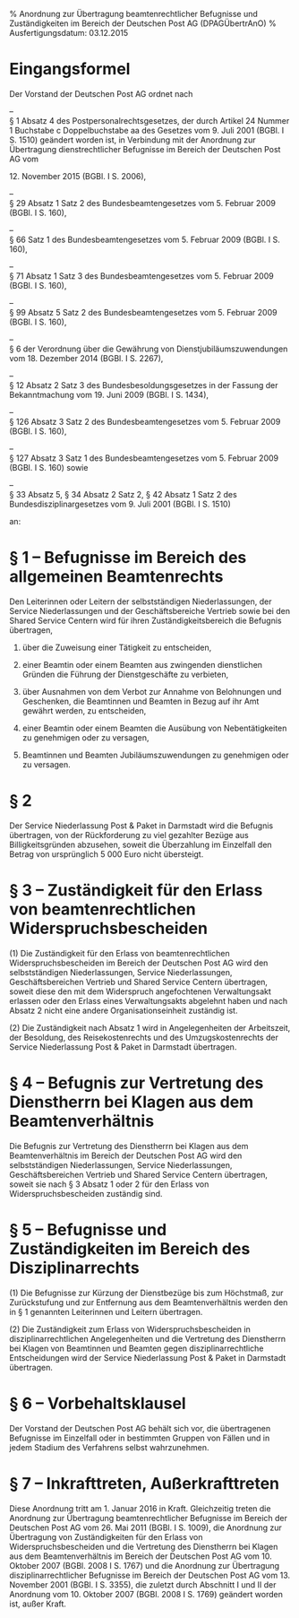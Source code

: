 % Anordnung zur Übertragung beamtenrechtlicher Befugnisse und Zuständigkeiten im Bereich der Deutschen Post AG  (DPAGÜbertrAnO)
% Ausfertigungsdatum: 03.12.2015
 
# Eingangsformel

Der Vorstand der Deutschen Post AG ordnet nach

–  
§ 1 Absatz 4 des Postpersonalrechtsgesetzes, der durch Artikel 24 Nummer 1 Buchstabe c Doppelbuchstabe aa des Gesetzes vom 9. Juli 2001 (BGBl. I S. 1510) geändert worden ist, in Verbindung mit der Anordnung zur Übertragung dienstrechtlicher Befugnisse im Bereich der Deutschen Post AG vom

12\. November 2015 (BGBl. I S. 2006),

–  
§ 29 Absatz 1 Satz 2 des Bundesbeamtengesetzes vom 5. Februar 2009 (BGBl. I S. 160),

–  
§ 66 Satz 1 des Bundesbeamtengesetzes vom 5. Februar 2009 (BGBl. I S. 160),

–  
§ 71 Absatz 1 Satz 3 des Bundesbeamtengesetzes vom 5. Februar 2009 (BGBl. I S. 160),

–  
§ 99 Absatz 5 Satz 2 des Bundesbeamtengesetzes vom 5. Februar 2009 (BGBl. I S. 160),

–  
§ 6 der Verordnung über die Gewährung von Dienstjubiläumszuwendungen vom 18. Dezember 2014 (BGBl. I S. 2267),

–  
§ 12 Absatz 2 Satz 3 des Bundesbesoldungsgesetzes in der Fassung der Bekanntmachung vom 19. Juni 2009 (BGBl. I S. 1434),

–  
§ 126 Absatz 3 Satz 2 des Bundesbeamtengesetzes vom 5. Februar 2009 (BGBl. I S. 160),

–  
§ 127 Absatz 3 Satz 1 des Bundesbeamtengesetzes vom 5. Februar 2009 (BGBl. I S. 160) sowie

–  
§ 33 Absatz 5, § 34 Absatz 2 Satz 2, § 42 Absatz 1 Satz 2 des Bundesdisziplinargesetzes vom 9. Juli 2001 (BGBl. I S. 1510)

an:

# § 1 – Befugnisse im Bereich des allgemeinen Beamtenrechts

Den Leiterinnen oder Leitern der selbstständigen Niederlassungen, der Service Niederlassungen und der Geschäftsbereiche Vertrieb sowie bei den Shared Service Centern wird für ihren Zuständigkeitsbereich die Befugnis übertragen,

1. über die Zuweisung einer Tätigkeit zu entscheiden,

2. einer Beamtin oder einem Beamten aus zwingenden dienstlichen Gründen die Führung der Dienstgeschäfte zu verbieten,

3. über Ausnahmen von dem Verbot zur Annahme von Belohnungen und Geschenken, die Beamtinnen und Beamten in Bezug auf ihr Amt gewährt werden, zu entscheiden,

4. einer Beamtin oder einem Beamten die Ausübung von Nebentätigkeiten zu genehmigen oder zu versagen,

5. Beamtinnen und Beamten Jubiläumszuwendungen zu genehmigen oder zu versagen.

# § 2

Der Service Niederlassung Post & Paket in Darmstadt wird die Befugnis übertragen, von der Rückforderung zu viel gezahlter Bezüge aus Billigkeitsgründen abzusehen, soweit die Überzahlung im Einzelfall den Betrag von ursprünglich 5 000 Euro nicht übersteigt.

# § 3 – Zuständigkeit für den Erlass von beamtenrechtlichen Widerspruchsbescheiden

(1) Die Zuständigkeit für den Erlass von beamtenrechtlichen Widerspruchsbescheiden im Bereich der Deutschen Post AG wird den selbstständigen Niederlassungen, Service Niederlassungen, Geschäftsbereichen Vertrieb und Shared Service Centern übertragen, soweit diese den mit dem Widerspruch angefochtenen Verwaltungsakt erlassen oder den Erlass eines Verwaltungsakts abgelehnt haben und nach Absatz 2 nicht eine andere Organisationseinheit zuständig ist.

(2) Die Zuständigkeit nach Absatz 1 wird in Angelegenheiten der Arbeitszeit, der Besoldung, des Reisekostenrechts und des Umzugskostenrechts der Service Niederlassung Post & Paket in Darmstadt übertragen.

# § 4 – Befugnis zur Vertretung des Dienstherrn bei Klagen aus dem Beamtenverhältnis

Die Befugnis zur Vertretung des Dienstherrn bei Klagen aus dem Beamtenverhältnis im Bereich der Deutschen Post AG wird den selbstständigen Niederlassungen, Service Niederlassungen, Geschäftsbereichen Vertrieb und Shared Service Centern übertragen, soweit sie nach § 3 Absatz 1 oder 2 für den Erlass von Widerspruchsbescheiden zuständig sind.

# § 5 – Befugnisse und Zuständigkeiten im Bereich des Disziplinarrechts

(1) Die Befugnisse zur Kürzung der Dienstbezüge bis zum Höchstmaß, zur Zurückstufung und zur Entfernung aus dem Beamtenverhältnis werden den in § 1 genannten Leiterinnen und Leitern übertragen.

(2) Die Zuständigkeit zum Erlass von Widerspruchsbescheiden in disziplinarrechtlichen Angelegenheiten und die Vertretung des Dienstherrn bei Klagen von Beamtinnen und Beamten gegen disziplinarrechtliche Entscheidungen wird der Service Niederlassung Post & Paket in Darmstadt übertragen.

# § 6 – Vorbehaltsklausel

Der Vorstand der Deutschen Post AG behält sich vor, die übertragenen Befugnisse im Einzelfall oder in bestimmten Gruppen von Fällen und in jedem Stadium des Verfahrens selbst wahrzunehmen.

# § 7 – Inkrafttreten, Außerkrafttreten

Diese Anordnung tritt am 1. Januar 2016 in Kraft. Gleichzeitig treten die Anordnung zur Übertragung beamtenrechtlicher Befugnisse im Bereich der Deutschen Post AG vom 26. Mai 2011 (BGBl. I S. 1009), die Anordnung zur Übertragung von Zuständigkeiten für den Erlass von Widerspruchsbescheiden und die Vertretung des Dienstherrn bei Klagen aus dem Beamtenverhältnis im Bereich der Deutschen Post AG vom 10. Oktober 2007 (BGBl. 2008 I S. 1767) und die Anordnung zur Übertragung disziplinarrechtlicher Befugnisse im Bereich der Deutschen Post AG vom 13. November 2001 (BGBl. I S. 3355), die zuletzt durch Abschnitt I und II der Anordnung vom 10. Oktober 2007 (BGBl. 2008 I S. 1769) geändert worden ist, außer Kraft.
